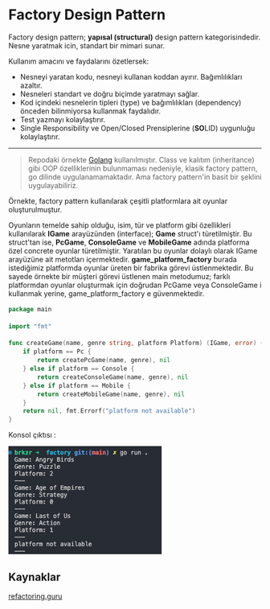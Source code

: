 
# Factory Design Pattern
Factory design pattern; **yapısal (structural)** design pattern kategorisindedir. Nesne yaratmak icin, standart bir mimari sunar.

Kullanım amacını ve faydalarını özetlersek:
- Nesneyi yaratan kodu, nesneyi kullanan koddan ayırır. Bağımlılıkları azaltır.
- Nesneleri standart ve doğru biçimde yaratmayı sağlar.
- Kod içindeki nesnelerin tipleri (type) ve bağımlılıkları (dependency) önceden bilinmiyorsa kullanmak faydalıdır.
- Test yazmayı kolaylaştırır.
- Single Responsibility ve Open/Closed Prensiplerine (**SO**LID) uygunluğu kolaylaştırır.
---
>Repodaki örnekte [Golang](go.dev) kullanılmıştır. Class ve kalıtım (inheritance) gibi OOP özelliklerinin bulunmaması nedeniyle, klasik factory pattern, go dilinde uygulanamamaktadır. Ama factory pattern'in basit bir şeklini uygulayabiliriz.

Örnekte, factory pattern kullanılarak  çeşitli platformlara ait oyunlar oluşturulmuştur.

Oyunların temelde sahip olduğu, isim, tür ve platform gibi özellikleri kullanılarak **IGame** arayüzünden (interface); **Game** struct'ı türetilmiştir. Bu struct'tan ise, **PcGame**, **ConsoleGame** ve **MobileGame** adında platforma özel concrete oyunlar türetilmiştir. Yaratılan bu oyunlar dolaylı olarak IGame arayüzüne ait metotları içermektedir. **game_platform_factory** burada istediğimiz platformda oyunlar üreten bir fabrika görevi üstlenmektedir. Bu sayede örnekte bir müşteri görevi üstlenen main metodumuz; farklı platformdan oyunlar oluşturmak için doğrudan PcGame veya ConsoleGame i kullanmak yerine, game_platform_factory e güvenmektedir.

```go
package main

import "fmt"

func createGame(name, genre string, platform Platform) (IGame, error) {
	if platform == Pc {
		return createPcGame(name, genre), nil
	} else if platform == Console {
		return createConsoleGame(name, genre), nil
	} else if platform == Mobile {
		return createMobileGame(name, genre), nil
	}
	return nil, fmt.Errorf("platform not available")
}
```
Konsol çıktısı :

![factory_output](factory_output.png)

## Kaynaklar
[refactoring.guru](https://refactoring.guru/design-patterns/factory-method)
